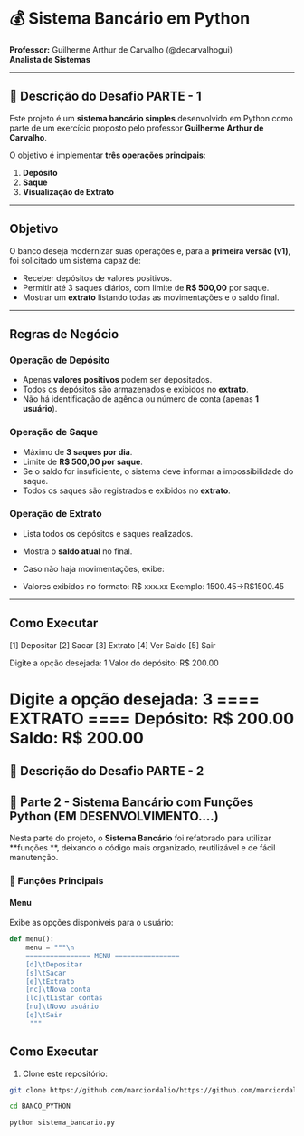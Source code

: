 # 💰 Sistema Bancário em Python

**Professor:** Guilherme Arthur de Carvalho (@decarvalhogui)  
**Analista de Sistemas**  

---

## 📌 Descrição do Desafio PARTE - 1
Este projeto é um **sistema bancário simples** desenvolvido em Python como parte de um exercício proposto pelo professor **Guilherme Arthur de Carvalho**.

O objetivo é implementar **três operações principais**:
1. **Depósito**
2. **Saque**
3. **Visualização de Extrato**

---

## Objetivo
O banco deseja modernizar suas operações e, para a **primeira versão (v1)**, foi solicitado um sistema capaz de:
- Receber depósitos de valores positivos.
- Permitir até 3 saques diários, com limite de **R$ 500,00** por saque.
- Mostrar um **extrato** listando todas as movimentações e o saldo final.

---

## Regras de Negócio

### Operação de Depósito
- Apenas **valores positivos** podem ser depositados.
- Todos os depósitos são armazenados e exibidos no **extrato**.
- Não há identificação de agência ou número de conta (apenas **1 usuário**).

### Operação de Saque
- Máximo de **3 saques por dia**.
- Limite de **R$ 500,00 por saque**.
- Se o saldo for insuficiente, o sistema deve informar a impossibilidade do saque.
- Todos os saques são registrados e exibidos no **extrato**.

### Operação de Extrato
- Lista todos os depósitos e saques realizados.
- Mostra o **saldo atual** no final.
- Caso não haja movimentações, exibe:

- Valores exibidos no formato:
 R$ xxx.xx
 Exemplo: 1500.45→R$1500.45


---

## Como Executar

[1] Depositar
[2] Sacar
[3] Extrato
[4] Ver Saldo
[5] Sair

Digite a opção desejada: 1
Valor do depósito: R$ 200.00

Digite a opção desejada: 3
==== EXTRATO ====
Depósito: R$ 200.00
Saldo: R$ 200.00
=================

## 📌 Descrição do Desafio PARTE - 2



## 🏦 Parte 2 - Sistema Bancário com Funções Python (EM DESENVOLVIMENTO....)

Nesta parte do projeto, o **Sistema Bancário** foi refatorado para utilizar **funções **, deixando o código mais organizado, reutilizável e de fácil manutenção.

### 📌 Funções Principais

#### Menu
Exibe as opções disponíveis para o usuário:

```python
def menu():
    menu = """\n
    ================ MENU ================
    [d]\tDepositar
    [s]\tSacar
    [e]\tExtrato
    [nc]\tNova conta
    [lc]\tListar contas
    [nu]\tNovo usuário
    [q]\tSair
     """
 ```

   ## Como Executar
1. Clone este repositório:
 ```bash
 git clone https://github.com/marciordalio/https://github.com/marciordalio/banco_python.git

 cd BANCO_PYTHON

 python sistema_bancario.py


 ```
